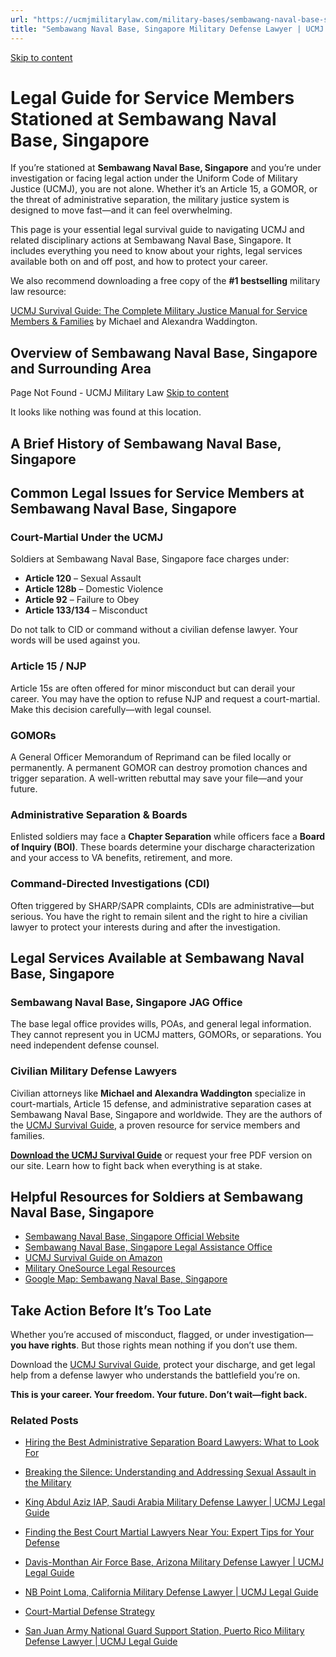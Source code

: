 ```yaml
---
url: "https://ucmjmilitarylaw.com/military-bases/sembawang-naval-base-singapore-military-defense-lawyer-ucmj-legal-guide/"
title: "Sembawang Naval Base, Singapore Military Defense Lawyer | UCMJ Legal Guide"
---
```


[Skip to content](https://ucmjmilitarylaw.com/military-bases/sembawang-naval-base-singapore-military-defense-lawyer-ucmj-legal-guide/#content)

# Legal Guide for Service Members Stationed at Sembawang Naval Base, Singapore

If you’re stationed at **Sembawang Naval Base, Singapore** and you’re under investigation or facing legal action under the Uniform Code of Military Justice (UCMJ), you are not alone. Whether it’s an Article 15, a GOMOR, or the threat of administrative separation, the military justice system is designed to move fast—and it can feel overwhelming.

This page is your essential legal survival guide to navigating UCMJ and related disciplinary actions at Sembawang Naval Base, Singapore. It includes everything you need to know about your rights, legal services available both on and off post, and how to protect your career.

We also recommend downloading a free copy of the **#1 bestselling** military law resource:

[UCMJ Survival Guide: The Complete Military Justice Manual for Service Members & Families](https://www.amazon.com/dp/B0FCDD3B2Z) by Michael and Alexandra Waddington.

## Overview of Sembawang Naval Base, Singapore and Surrounding Area

Page Not Found - UCMJ Military Law [Skip to content](https://ucmjmilitarylaw.com/military-bases/sembawang-naval-base-singapore-military-defense-lawyer-ucmj-legal-guide/%7Blocation7#content)

It looks like nothing was found at this location.

## A Brief History of Sembawang Naval Base, Singapore

## Common Legal Issues for Service Members at Sembawang Naval Base, Singapore

### Court-Martial Under the UCMJ

Soldiers at Sembawang Naval Base, Singapore face charges under:

- **Article 120** – Sexual Assault
- **Article 128b** – Domestic Violence
- **Article 92** – Failure to Obey
- **Article 133/134** – Misconduct

Do not talk to CID or command without a civilian defense lawyer. Your words will be used against you.

### Article 15 / NJP

Article 15s are often offered for minor misconduct but can derail your career. You may have the option to refuse NJP and request a court-martial. Make this decision carefully—with legal counsel.

### GOMORs

A General Officer Memorandum of Reprimand can be filed locally or permanently. A permanent GOMOR can destroy promotion chances and trigger separation. A well-written rebuttal may save your file—and your future.

### Administrative Separation & Boards

Enlisted soldiers may face a **Chapter Separation** while officers face a **Board of Inquiry (BOI)**. These boards determine your discharge characterization and your access to VA benefits, retirement, and more.

### Command-Directed Investigations (CDI)

Often triggered by SHARP/SAPR complaints, CDIs are administrative—but serious. You have the right to remain silent and the right to hire a civilian lawyer to protect your interests during and after the investigation.

## Legal Services Available at Sembawang Naval Base, Singapore

### Sembawang Naval Base, Singapore JAG Office

The base legal office provides wills, POAs, and general legal information. They cannot represent you in UCMJ matters, GOMORs, or separations. You need independent defense counsel.

### Civilian Military Defense Lawyers

Civilian attorneys like **Michael and Alexandra Waddington** specialize in court-martials, Article 15 defense, and administrative separation cases at Sembawang Naval Base, Singapore and worldwide. They are the authors of the [UCMJ Survival Guide](https://www.amazon.com/dp/B0FCDD3B2Z), a proven resource for service members and families.

**[Download the UCMJ Survival Guide](https://www.amazon.com/dp/B0FCDD3B2Z)** or request your free PDF version on our site. Learn how to fight back when everything is at stake.

## Helpful Resources for Soldiers at Sembawang Naval Base, Singapore

- [Sembawang Naval Base, Singapore Official Website](https://ucmjmilitarylaw.com/military-bases/sembawang-naval-base-singapore-military-defense-lawyer-ucmj-legal-guide/%7Blocation12%7D)
- [Sembawang Naval Base, Singapore Legal Assistance Office](https://ucmjmilitarylaw.com/military-bases/sembawang-naval-base-singapore-military-defense-lawyer-ucmj-legal-guide/%7Blocation13%7D)
- [UCMJ Survival Guide on Amazon](https://www.amazon.com/dp/B0FCDD3B2Z)
- [Military OneSource Legal Resources](https://www.militaryonesource.mil/legal/)
- [Google Map: Sembawang Naval Base, Singapore](https://ucmjmilitarylaw.com/military-bases/sembawang-naval-base-singapore-military-defense-lawyer-ucmj-legal-guide/%7Blocation14%7D)

## Take Action Before It’s Too Late

Whether you’re accused of misconduct, flagged, or under investigation— **you have rights**. But those rights mean nothing if you don’t use them.

Download the [UCMJ Survival Guide](https://www.amazon.com/dp/B0FCDD3B2Z), protect your discharge, and get legal help from a defense lawyer who understands the battlefield you’re on.

**This is your career. Your freedom. Your future. Don’t wait—fight back.**

### Related Posts

- [Hiring the Best Administrative Separation Board Lawyers: What to Look For](https://ucmjmilitarylaw.com/military-defense-lawyers/administrative-separation-board-lawyers/)
- [Breaking the Silence: Understanding and Addressing Sexual Assault in the Military](https://ucmjmilitarylaw.com/sexual-assault-in-the-military/)
- [King Abdul Aziz IAP, Saudi Arabia Military Defense Lawyer \| UCMJ Legal Guide](https://ucmjmilitarylaw.com/king-abdul-aziz-iap-saudi-arabia-military-defense-lawyer-ucmj-legal-guide/)
- [Finding the Best Court Martial Lawyers Near You: Expert Tips for Your Defense](https://ucmjmilitarylaw.com/best-court-martial-lawyers-near-me/)

- [Davis-Monthan Air Force Base, Arizona Military Defense Lawyer \| UCMJ Legal Guide](https://ucmjmilitarylaw.com/davis-monthan-air-force-base-arizona-military-defense-lawyer-ucmj-legal-guide/)
- [NB Point Loma, California Military Defense Lawyer \| UCMJ Legal Guide](https://ucmjmilitarylaw.com/nb-point-loma-california-military-defense-lawyer-ucmj-legal-guide/)
- [Court-Martial Defense Strategy](https://ucmjmilitarylaw.com/court-martial/strategy/)
- [San Juan Army National Guard Support Station, Puerto Rico Military Defense Lawyer \| UCMJ Legal Guide](https://ucmjmilitarylaw.com/san-juan-army-national-guard-support-station-puerto-rico-military-defense-lawyer-ucmj-legal-guide/)